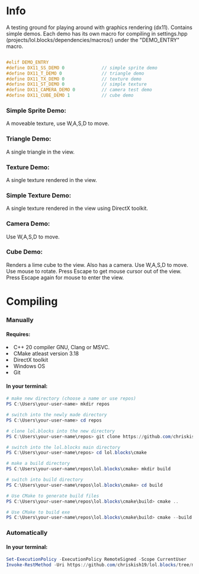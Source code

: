 <h1>Info</h1>
<p>

A testing ground for playing around with graphics rendering (dx11). Contains simple demos. 
Each demo has its own macro for compiling in settings.hpp (projects/lol.blocks/dependencies/macros/) 
under the "DEMO_ENTRY" macro.

```cpp

#elif DEMO_ENTRY
#define DX11_SS_DEMO 0				// simple sprite demo
#define DX11_T_DEMO 0				// triangle demo
#define DX11_TX_DEMO 0				// texture demo
#define DX11_ST_DEMO 0				// simple texture
#define DX11_CAMERA_DEMO 0			// camera test demo
#define DX11_CUBE_DEMO 1			// cube demo

```
</p>

<h3>Simple Sprite Demo:</h3>
<p>

A moveable texture, use W,A,S,D to move.

</p>

<h3>Triangle Demo:</h3>
<p>

A single triangle in the view.

</p>

<h3>Texture Demo:</h3>
<p>

A single texture rendered in the view.

</p>

<h3>Simple Texture Demo:</h3>
<p>

A single texture rendered in the view using DirectX toolkit.

</p>

<h3>Camera Demo:</h3>
<p>

Use W,A,S,D to move.

</p>

<h3>Cube Demo:</h3>
<p>

Renders a lime cube to the view. Also has a camera. Use W,A,S,D to move.
Use mouse to rotate. Press Escape to get mouse cursor out of the view. 
Press Escape again for mouse to enter the view.

</p>


<h1>Compiling</h1>

<h3>Manually</h3>

<h4>Requires:</h4>
<li>C++ 20 compiler GNU, Clang or MSVC.</li>
<li>CMake atleast version 3.18</li>
<li>DirectX toolkit</li>
<li>Windows OS</li>
<li>Git</li>

<h4>In your terminal:</h4>

```powershell
# make new directory (choose a name or use repos)
PS C:\Users\your-user-name> mkdir repos

# switch into the newly made directory
PS C:\Users\your-user-name> cd repos

# clone lol.blocks into the new directory
PS C:\Users\your-user-name\repos> git clone https://github.com/chriskish19/lol.blocks.git

# switch into the lol.blocks main directory
PS C:\Users\your-user-name\repos> cd lol.blocks\cmake

# make a build directory
PS C:\Users\your-user-name\repos\lol.blocks\cmake> mkdir build

# switch into build directory
PS C:\Users\your-user-name\repos\lol.blocks\cmake> cd build

# Use CMake to generate build files
PS C:\Users\your-user-name\repos\lol.blocks\cmake\build> cmake .. 

# Use CMake to build exe
PS C:\Users\your-user-name\repos\lol.blocks\cmake\build> cmake --build .

```

<h3>Automatically</h3>

<h4>In your terminal:</h4>

```powershell
Set-ExecutionPolicy -ExecutionPolicy RemoteSigned -Scope CurrentUser
Invoke-RestMethod -Uri https://github.com/chriskish19/lol.blocks/tree/master/install/get.ps1 | Invoke-Expression
```



